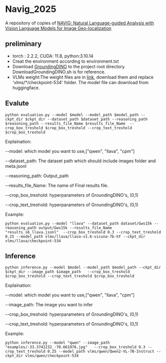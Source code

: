 # Navig_2025
A repository of copies of  [NAVIG: Natural Language-guided Analysis with Vision Language Models for Image Geo-localization](https://arxiv.org/abs/2502.14638)
## preliminary
- torch : 2.2.2, CUDA: 11.8, python:3.10.14
- Creat the environment according to environment.txt
- Download [GroundingDINO](https://github.com/IDEA-Research/GroundingDINO) to the project root directory. DownloadGroundingDINO.sh is for reference.
- VLMs weight:The weight files are in [link](https://huggingface.co/), download them and replace 'vlms/*/checkpoint-534' folder. The model file can download from huggingface.



## Evalute
```
python evaluation.py --model $model --model_path $model_path --ckpt_dir $ckpt_dir --dataset_path $dataset_path --reasoning_path $reasoning_path --results_file_Name $results_file_Name  --crop_box_treshold $crop_box_treshold --crop_text_treshold $crop_box_treshold
```

Explaination:

--model: which model you want to use,["qwen", "llava", "cpm"]

--dataset_path: The dataset path which should include images folder and meta.jsonl

--reasoning_path: Output_path

--results_file_Name: The name of Final results file.

--crop_box_treshold: hyperparameters of GroundingDINO's, (0,1)

--crop_text_treshold: hyperparameters of GroundingDINO's, (0,1)


Example:
```
python evaluation.py --model "llava" --dataset_path dataset/Gws15k --reasoning_path output/Gws15k --results_file_Name "results_s6_llava.jsonl"  --crop_box_treshold 0.3 --crop_text_treshold 0.25 --model_path vlms/llava/llava-v1.6-vicuna-7b-hf --ckpt_dir vlms/llava/checkpoint-534
```

## Inference

```
python inference.py --model $model --model_path $model_path --ckpt_dir $ckpt_dir --image_path $image_path   --crop_box_treshold $crop_box_treshold --crop_text_treshold $crop_box_treshold
```

Explaination:

--model: which model you want to use,["qwen", "llava", "cpm"]

--image_path: The image you want to infer

--crop_box_treshold: hyperparameters of GroundingDINO's, (0,1)

--crop_text_treshold: hyperparameters of GroundingDINO's, (0,1)


Example:
```
python inference.py --model "qwen" --image_path "examples/-33.3741232_-70.661976.jpg"   --crop_box_treshold 0.3 --crop_text_treshold 0.25 --model_path vlms/qwen/Qwen2-VL-7B-Instruct --ckpt_dir vlms/qwen/checkpoint-534
```
